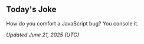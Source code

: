 ## Today's Joke
How do you comfort a JavaScript bug? You console it.

*Updated June 21, 2025 (UTC)*

